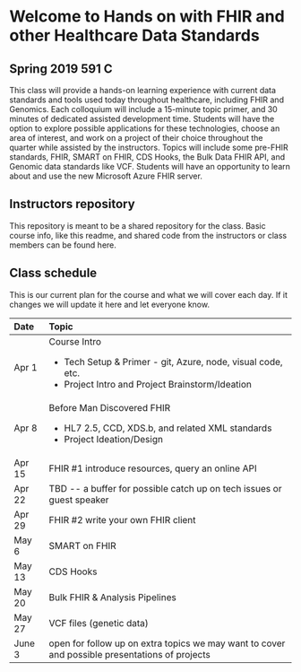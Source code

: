 # Welcome to Hands on with FHIR and other Healthcare Data Standards
## Spring 2019 591 C
This class will provide a hands-on learning experience with current data standards and tools used today throughout healthcare, including FHIR and Genomics. Each colloquium will include a 15-minute topic primer, and 30 minutes of dedicated assisted development time. Students will have the option to explore possible applications for these technologies, choose an area of interest, and work on a project of their choice throughout the quarter while assisted by the instructors. Topics will include some pre-FHIR standards, FHIR, SMART on FHIR, CDS Hooks, the Bulk Data FHIR API, and Genomic data standards like VCF. Students will have an opportunity to learn about and use the new Microsoft Azure FHIR server.

## Instructors repository
This repository is meant to be a shared repository for the class.  Basic course info, like this readme, and shared code from the instructors or class members can be found here.

## Class schedule
This is our current plan for the course and what we will cover each day.  If it changes we will update it here and let everyone know.

|Date|Topic|
|:-------|:--------|
| Apr 1 | Course Intro <ul><li>Tech Setup & Primer - git, Azure, node, visual code, etc.</li><li>Project Intro and Project Brainstorm/Ideation</li></ul>|
|Apr 8 | Before Man Discovered FHIR<ul><li>HL7 2.5, CCD, XDS.b, and related XML standards</li><li>Project Ideation/Design</li></ul>|
| Apr 15 | FHIR #1 introduce resources, query an online API |
| Apr 22 | TBD -- a buffer for possible catch up on tech issues or guest speaker |
| Apr 29 | FHIR #2 write your own FHIR client |
| May 6 |  SMART on FHIR |
| May 13 | CDS Hooks |
| May 20 | Bulk FHIR & Analysis Pipelines |
| May 27 | VCF files (genetic data) |
| June 3 | open for follow up on extra topics we may want to cover and possible presentations of projects |
